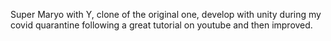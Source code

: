 Super Maryo with Y, clone of the original one, develop with unity during my covid quarantine following a great tutorial on youtube and then improved.